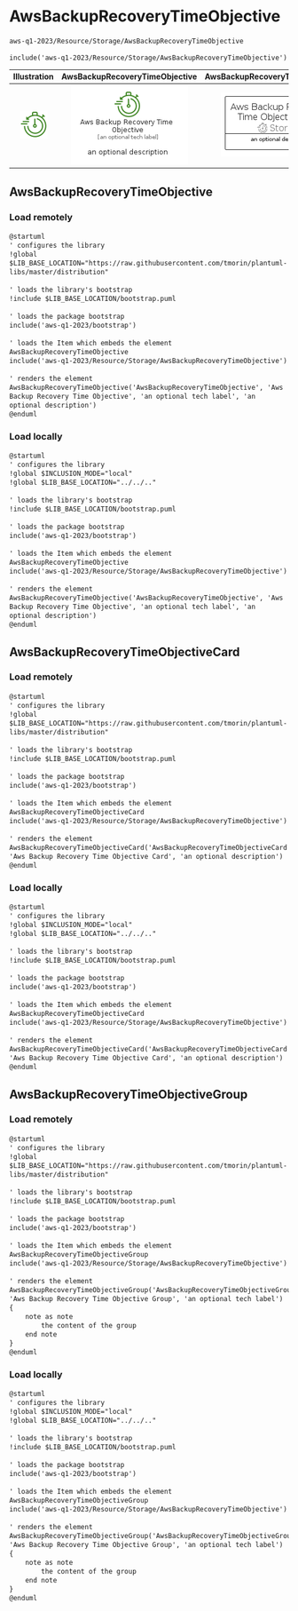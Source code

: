 # AwsBackupRecoveryTimeObjective


```text
aws-q1-2023/Resource/Storage/AwsBackupRecoveryTimeObjective
```

```text
include('aws-q1-2023/Resource/Storage/AwsBackupRecoveryTimeObjective')
```



| Illustration | AwsBackupRecoveryTimeObjective | AwsBackupRecoveryTimeObjectiveCard | AwsBackupRecoveryTimeObjectiveGroup |
| :---: | :---: | :---: | :---: |
| ![illustration for Illustration](../../../aws-q1-2023/Resource/Storage/AwsBackupRecoveryTimeObjective.png) | ![illustration for AwsBackupRecoveryTimeObjective](../../../aws-q1-2023/Resource/Storage/AwsBackupRecoveryTimeObjective.Local.png) | ![illustration for AwsBackupRecoveryTimeObjectiveCard](../../../aws-q1-2023/Resource/Storage/AwsBackupRecoveryTimeObjectiveCard.Local.png) | ![illustration for AwsBackupRecoveryTimeObjectiveGroup](../../../aws-q1-2023/Resource/Storage/AwsBackupRecoveryTimeObjectiveGroup.Local.png) |




## AwsBackupRecoveryTimeObjective

### Load remotely
```plantuml
@startuml
' configures the library
!global $LIB_BASE_LOCATION="https://raw.githubusercontent.com/tmorin/plantuml-libs/master/distribution"

' loads the library's bootstrap
!include $LIB_BASE_LOCATION/bootstrap.puml

' loads the package bootstrap
include('aws-q1-2023/bootstrap')

' loads the Item which embeds the element AwsBackupRecoveryTimeObjective
include('aws-q1-2023/Resource/Storage/AwsBackupRecoveryTimeObjective')

' renders the element
AwsBackupRecoveryTimeObjective('AwsBackupRecoveryTimeObjective', 'Aws Backup Recovery Time Objective', 'an optional tech label', 'an optional description')
@enduml
```

### Load locally
```plantuml
@startuml
' configures the library
!global $INCLUSION_MODE="local"
!global $LIB_BASE_LOCATION="../../.."

' loads the library's bootstrap
!include $LIB_BASE_LOCATION/bootstrap.puml

' loads the package bootstrap
include('aws-q1-2023/bootstrap')

' loads the Item which embeds the element AwsBackupRecoveryTimeObjective
include('aws-q1-2023/Resource/Storage/AwsBackupRecoveryTimeObjective')

' renders the element
AwsBackupRecoveryTimeObjective('AwsBackupRecoveryTimeObjective', 'Aws Backup Recovery Time Objective', 'an optional tech label', 'an optional description')
@enduml
```

## AwsBackupRecoveryTimeObjectiveCard

### Load remotely
```plantuml
@startuml
' configures the library
!global $LIB_BASE_LOCATION="https://raw.githubusercontent.com/tmorin/plantuml-libs/master/distribution"

' loads the library's bootstrap
!include $LIB_BASE_LOCATION/bootstrap.puml

' loads the package bootstrap
include('aws-q1-2023/bootstrap')

' loads the Item which embeds the element AwsBackupRecoveryTimeObjectiveCard
include('aws-q1-2023/Resource/Storage/AwsBackupRecoveryTimeObjective')

' renders the element
AwsBackupRecoveryTimeObjectiveCard('AwsBackupRecoveryTimeObjectiveCard', 'Aws Backup Recovery Time Objective Card', 'an optional description')
@enduml
```

### Load locally
```plantuml
@startuml
' configures the library
!global $INCLUSION_MODE="local"
!global $LIB_BASE_LOCATION="../../.."

' loads the library's bootstrap
!include $LIB_BASE_LOCATION/bootstrap.puml

' loads the package bootstrap
include('aws-q1-2023/bootstrap')

' loads the Item which embeds the element AwsBackupRecoveryTimeObjectiveCard
include('aws-q1-2023/Resource/Storage/AwsBackupRecoveryTimeObjective')

' renders the element
AwsBackupRecoveryTimeObjectiveCard('AwsBackupRecoveryTimeObjectiveCard', 'Aws Backup Recovery Time Objective Card', 'an optional description')
@enduml
```

## AwsBackupRecoveryTimeObjectiveGroup

### Load remotely
```plantuml
@startuml
' configures the library
!global $LIB_BASE_LOCATION="https://raw.githubusercontent.com/tmorin/plantuml-libs/master/distribution"

' loads the library's bootstrap
!include $LIB_BASE_LOCATION/bootstrap.puml

' loads the package bootstrap
include('aws-q1-2023/bootstrap')

' loads the Item which embeds the element AwsBackupRecoveryTimeObjectiveGroup
include('aws-q1-2023/Resource/Storage/AwsBackupRecoveryTimeObjective')

' renders the element
AwsBackupRecoveryTimeObjectiveGroup('AwsBackupRecoveryTimeObjectiveGroup', 'Aws Backup Recovery Time Objective Group', 'an optional tech label') {
    note as note
        the content of the group
    end note
}
@enduml
```

### Load locally
```plantuml
@startuml
' configures the library
!global $INCLUSION_MODE="local"
!global $LIB_BASE_LOCATION="../../.."

' loads the library's bootstrap
!include $LIB_BASE_LOCATION/bootstrap.puml

' loads the package bootstrap
include('aws-q1-2023/bootstrap')

' loads the Item which embeds the element AwsBackupRecoveryTimeObjectiveGroup
include('aws-q1-2023/Resource/Storage/AwsBackupRecoveryTimeObjective')

' renders the element
AwsBackupRecoveryTimeObjectiveGroup('AwsBackupRecoveryTimeObjectiveGroup', 'Aws Backup Recovery Time Objective Group', 'an optional tech label') {
    note as note
        the content of the group
    end note
}
@enduml
```

